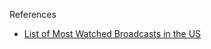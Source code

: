 References

 - [List of Most Watched Broadcasts in the US](https://en.wikipedia.org/wiki/List_of_most_watched_television_broadcasts_in_the_United_States)